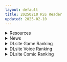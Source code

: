 ```yaml
---
layout: default
title: 20250210 RSS Reader
updated: 2025-02-10
---
```


<details class='content-parent'>
<summary>
Resources
</summary>
<details class='content-child'>
<summary>
<span class='rss-title'> [村长个人汉化] [RJ01266154] [悪魔都市計画 (あくまっこ、トシぞー)] 疾風閃姫シルフィエッジ 悪夢の怪人化カリキュラム </span> <a class='rss-link' href='https://gmgard.com/gm128589' target='_blank'>&nbsp;</a>
<div class='rss-published'> 🕛 20250209 14:06:12</div>
</summary>
<img src="https://static.gmgard.us/Images/upload/57136092206117503.jpg" /><br /><p>村长原话：
同志们好啊，村长又来了，这次是恶魔都市计划的新作，剧情依然是衔接前面两部，又一个正义的战士恶堕了真是令人痛心疾首（可喜可贺）。这次是双视角所以比较长先把男主的做了后面再做女主的。最近挺忙来了新领导每天都要检查加上晚上没事玩玩恋爱影游，嗯还是不错的嘛，嗯，大家有喜欢的也可以推荐一下。最后是本期正能量：大家要多关注这个原生家庭的问题。这次的男主就是这样的孩子，正好完蛋前传里也讲了校园霸凌的</p>
</details>
<details class='content-child'>
<summary>
<span class='rss-title'> [AI汉化][RJ01325099][SPHERE GARDEN] 村人を催○魔法で犯しまくるRPG </span> <a class='rss-link' href='https://gmgard.com/gm128588' target='_blank'>&nbsp;</a>
<div class='rss-published'> 🕛 20250209 13:30:12</div>
</summary>
<img src="https://static.gmgard.us/Images/upload/20763091828485841.jpg" /><br /><p>本作是一款事件收集型游戏。
没有战斗、练级或攻略要素。 更像是游戏形式的CG合集。
包含喘息声等语音！
旅行的魔法师男子… 他在所到之处使用催眠魔法强奸女性…
他来到的是远离都市、充满自然的村庄。 治愈了旅途疲劳的男子，为了消除过于强烈的性欲，开始物色村里的女性…
事件：10个场景 总CG张数：60张以上</p>
</details>
<details class='content-child'>
<summary>
<span class='rss-title'> [RJ01315193][SPLUSH WAVE ]ドラゴンファーム プラス </span> <a class='rss-link' href='https://gmgard.com/gm128585' target='_blank'>&nbsp;</a>
<div class='rss-published'> 🕛 20250209 13:27:25</div>
</summary>
<img src="https://static.gmgard.us/Images/upload/12511091011166570.jpg" /><br /><p>DL链接：https://www.dlsite.com/maniax/work/=/product_id/RJ01315193.html</p>
</details>

</details>
<details class='content-parent'>
<summary>
News
</summary>
<details class='content-child'>
<summary>
<span class='rss-title'> 安心信賴柚子社《天使☆囂囂RE-BOOT!》遊玩心得，純愛經典中求變的酸爽甜蜜日常 </span> <a class='rss-link' href='https://www.4gamers.com.tw/news/detail/70041/galgame-tenshi-souzou-re-boot-review' target='_blank'>&nbsp;</a>
<div class='rss-published'> 🕛 20250209 15:30:44</div>
</summary>
<img src="https://img.4gamers.com.tw/news-image/f3238746-e0e2-4416-a77d-0f0383948129.jpg"/>
方便的系統讚
</details>

</details>
<details class='content-parent'>
<summary>
DLsite Game Ranking
</summary>
<details class='content-child'>
<summary>
<span class='rss-title'> エロ検閲者(the censor) [Ntraholic] </span> <a class='rss-link' href='https://www.dlsite.com/maniax/work/=/product_id/RJ01117570.html' target='_blank'>&nbsp;</a>
<div class='rss-published'> 🕛 20250210 13:14:52</div>
</summary>
<img src ="http://img.dlsite.jp/modpub/images2/work/doujin/RJ01118000/RJ01117570_img_main.jpg"/><br/>良い検閲官になりたい!
</details>
<details class='content-child'>
<summary>
<span class='rss-title'> NTRレッスン - DLC ～さくら編 [Hizure] </span> <a class='rss-link' href='https://www.dlsite.com/maniax/work/=/product_id/RJ01309333.html' target='_blank'>&nbsp;</a>
<div class='rss-published'> 🕛 20250210 13:14:52</div>
</summary>
<img src ="http://img.dlsite.jp/modpub/images2/work/doujin/RJ01310000/RJ01309333_img_main.jpg"/><br/>NTRレッスンのDLC!さくらちゃんは家庭教師のレッスンで何を学ぶのでしょうか?
</details>
<details class='content-child'>
<summary>
<span class='rss-title'> シニシスタ SiNiSistar [ウー] </span> <a class='rss-link' href='https://www.dlsite.com/maniax/work/=/product_id/RJ247641.html' target='_blank'>&nbsp;</a>
<div class='rss-published'> 🕛 20250210 13:14:52</div>
</summary>
<img src ="http://img.dlsite.jp/modpub/images2/work/doujin/RJ248000/RJ247641_img_main.jpg"/><br/>シンプルなドット製2Dアクションゲーム。恐ろしい存在に襲われる絶望感や、死への憧れ、被虐的な官能がテーマです。Win・Mac両バージョン同梱。
</details>
<details class='content-child'>
<summary>
<span class='rss-title'> 優しい巨乳シスターお姉さんに逆レ○プされちゃった [A86GJ3] </span> <a class='rss-link' href='https://www.dlsite.com/maniax/work/=/product_id/RJ01285169.html' target='_blank'>&nbsp;</a>
<div class='rss-published'> 🕛 20250210 13:14:52</div>
</summary>
<img src ="http://img.dlsite.jp/modpub/images2/work/doujin/RJ01286000/RJ01285169_img_main.jpg"/><br/>おねショタ系の逆レ○プアニメゲーム、本作の特徴は下品な騎乗位生ハメセックスアニメ、いつでもどこでも生中出し
</details>
<details class='content-child'>
<summary>
<span class='rss-title'> シャハタ遭難の一日 [JaShinn Game] </span> <a class='rss-link' href='https://www.dlsite.com/maniax/work/=/product_id/RJ01140781.html' target='_blank'>&nbsp;</a>
<div class='rss-published'> 🕛 20250210 13:14:52</div>
</summary>
<img src ="http://img.dlsite.jp/modpub/images2/work/doujin/RJ01141000/RJ01140781_img_main.jpg"/><br/>『シャハタ遭難の一日』は2Dのピクセルの横スクロールゲームです。 謎と性欲に満ちたピクセルの世界に没頭しましょう!さまざまなモンスターの手から逃れるためには迅速に行動する必要がある。異なる形状やサイズのモンスターに立ち向かい、慎重な戦略と俊敏な反応だけが生存を確実にできる。最終的に彼女はこの災いから身を守ることができるのか、それとも欲望と快楽に溺れるだけなのか……
</details>

</details>
<details class='content-parent'>
<summary>
DLsite Voice Ranking
</summary>
<details class='content-child'>
<summary>
<span class='rss-title'> ❤️Wロイヤルおま◯こ嫁❤️高貴でおスケベなふたご姫をハメ比べし放題な贅沢ライフ❤️ [桃色みんと] </span> <a class='rss-link' href='https://www.dlsite.com/maniax/work/=/product_id/RJ01268379.html' target='_blank'>&nbsp;</a>
<div class='rss-published'> 🕛 20250210 13:14:54</div>
</summary>
<img src ="http://img.dlsite.jp/modpub/images2/work/doujin/RJ01269000/RJ01268379_img_main.jpg"/><br/>「毎日毎日おせっせおせっせ❤️あなた様専属のおまんこワイフになれるなら本望でございます❤️」魔王を討伐し、ふたご姫を娶る事になった貴方❤️でもお嫁さんとして迎え入れられるのは一人だけと決まっていて…?❤️おスケベで破廉恥なふたご姫をハメ比べしまくる生活が...今、はじまります❤️
</details>
<details class='content-child'>
<summary>
<span class='rss-title'> 陽キャJKが頼みを断れなくなる催○で肉便気に堕とされる [スイカ熟成保証委員会] </span> <a class='rss-link' href='https://www.dlsite.com/maniax/work/=/product_id/RJ01202187.html' target='_blank'>&nbsp;</a>
<div class='rss-published'> 🕛 20250210 13:14:54</div>
</summary>
<img src ="http://img.dlsite.jp/modpub/images2/work/doujin/RJ01203000/RJ01202187_img_main.jpg"/><br/>親友と恋愛するために自分を利用しようとしてきたクラスメイトの女子を返り討ち。 催○でなんでも言うことを聞くようにし恋愛どころかセックス相手に。
</details>
<details class='content-child'>
<summary>
<span class='rss-title'> 坊ちゃまに洗脳調教されるワケありメイド [スイカ熟成保証委員会] </span> <a class='rss-link' href='https://www.dlsite.com/maniax/work/=/product_id/RJ01180505.html' target='_blank'>&nbsp;</a>
<div class='rss-published'> 🕛 20250210 13:14:54</div>
</summary>
<img src ="http://img.dlsite.jp/modpub/images2/work/doujin/RJ01181000/RJ01180505_img_main.jpg"/><br/>ある日、雨の中で行き倒れていたところを坊ちゃま(=あなた)に助けられたアヤメ。 深い恩と敬愛を抱き、坊ちゃまのメイド&姉代わりとして尽くすことを誓う。 クールで素っ気なく見えながら実はショタコン気味のアヤメは、次第に坊ちゃまへの思慕を募らせる。 しかし、自身の抱えていた秘密がバレたことで、一転して深い罪悪感と自己嫌悪に陥り、罰と贖罪を求める。 その全てが、坊ちゃまの計画通りとは、夢にも思わずに──
</details>
<details class='content-child'>
<summary>
<span class='rss-title'> メイドのマナちゃんに耳かきしてもらおう [Crescendo] </span> <a class='rss-link' href='https://www.dlsite.com/maniax/work/=/product_id/RJ01293993.html' target='_blank'>&nbsp;</a>
<div class='rss-published'> 🕛 20250210 13:14:54</div>
</summary>
<img src ="http://img.dlsite.jp/modpub/images2/work/doujin/RJ01294000/RJ01293993_img_main.jpg"/><br/>【3DASMR】でお馴染みのマナちゃんの耳かきが沢山!耳かき一回分のオムニバス形式なので気分に合わせて楽しめます。おまけとしてYouTubeにアップされている動画の音声も付いてます。声 棗いつき様
</details>
<details class='content-child'>
<summary>
<span class='rss-title'> 【Nebel Geisterjäger音声版】同僚の恋人が堕とされる背徳の寝取らせエッチメモリー [BBQ大好き] </span> <a class='rss-link' href='https://www.dlsite.com/maniax/work/=/product_id/RJ01187282.html' target='_blank'>&nbsp;</a>
<div class='rss-published'> 🕛 20250210 13:14:54</div>
</summary>
<img src ="http://img.dlsite.jp/modpub/images2/work/doujin/RJ01188000/RJ01187282_img_main.jpg"/><br/>【愛と欲望に許された歪んだ愛】本作や前作をプレイされたことのない方でも、清純なヒロインが間男に寝取られて堕ちていく模様をお楽しみいただけます。 柏崎加奈と櫻井士(本作の主人公)は、新人教育のために里に戻ってきた。予想外にローレンスと再開してしまった柏崎加奈は欲望に委ね、禁忌のラインを超えてしまう... 。
</details>

</details>
<details class='content-parent'>
<summary>
DLsite Comic Ranking
</summary>
<details class='content-child'>
<summary>
<span class='rss-title'> 夏のヤリなおし5 [水蓮の宿] </span> <a class='rss-link' href='https://www.dlsite.com/maniax/work/=/product_id/RJ01297261.html' target='_blank'>&nbsp;</a>
<div class='rss-published'> 🕛 20250210 13:14:56</div>
</summary>
<img src ="http://img.dlsite.jp/modpub/images2/work/doujin/RJ01298000/RJ01297261_img_main.jpg"/><br/>夏×田舎×幼馴染の母親×汗だくセックス  誰もが一度は夢想したであろう 最高の‘夏’をサークル‘水蓮の宿’が描き出す  幼馴染の母(元教師)×かつての教え子
</details>
<details class='content-child'>
<summary>
<span class='rss-title'> 女畜加工プラント 捕らわれたヒーロー・ツインバード加工記録 後編 [超健康屋] </span> <a class='rss-link' href='https://www.dlsite.com/maniax/work/=/product_id/RJ01294019.html' target='_blank'>&nbsp;</a>
<div class='rss-published'> 🕛 20250210 13:14:56</div>
</summary>
<img src ="http://img.dlsite.jp/modpub/images2/work/doujin/RJ01295000/RJ01294019_img_main.jpg"/><br/>様々な女性を捕らえクライアントに都合の良い女畜へと加工する女畜加工プラント。 今回捕らえられた超常の力を持つスーパーヒロイン、ニカとラキは非人道的かつ尊厳を踏みにじる残酷な加工を受け続ける事となる……
</details>
<details class='content-child'>
<summary>
<span class='rss-title'> 女畜加工プラント 捕らわれたヒーロー・ツインバード加工記録 前編 [超健康屋] </span> <a class='rss-link' href='https://www.dlsite.com/maniax/work/=/product_id/RJ01222062.html' target='_blank'>&nbsp;</a>
<div class='rss-published'> 🕛 20250210 13:14:56</div>
</summary>
<img src ="http://img.dlsite.jp/modpub/images2/work/doujin/RJ01223000/RJ01222062_img_main.jpg"/><br/>様々な女性を捕らえクライアントに都合の良い女畜へと加工する女畜加工プラント。 今回捕らえられた超常の力を持つスーパーヒロイン、ニカとラキは非人道的かつ尊厳を踏みにじる残酷な加工を受け続ける事となる……
</details>
<details class='content-child'>
<summary>
<span class='rss-title'> ダウナー研究者お姉さんにお願いしてえっちなことしてもらう話。 [内臓研究所] </span> <a class='rss-link' href='https://www.dlsite.com/maniax/work/=/product_id/RJ01225571.html' target='_blank'>&nbsp;</a>
<div class='rss-published'> 🕛 20250210 13:14:56</div>
</summary>
<img src ="http://img.dlsite.jp/modpub/images2/work/doujin/RJ01226000/RJ01225571_img_main.jpg"/><br/>ダウナー研究者お姉さんとえっちなことをしよう
</details>
<details class='content-child'>
<summary>
<span class='rss-title'> 憧れの生徒会長が巨乳すぎる件 [Try&方言二人社會] </span> <a class='rss-link' href='https://www.dlsite.com/maniax/work/=/product_id/RJ01299665.html' target='_blank'>&nbsp;</a>
<div class='rss-published'> 🕛 20250210 13:14:56</div>
</summary>
<img src ="http://img.dlsite.jp/modpub/images2/work/doujin/RJ01300000/RJ01299665_img_main.jpg"/><br/>■あらすじ サークル「TRY&方言二人社会」がC104で発売した同人誌。
</details>

</details>
